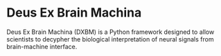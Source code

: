 # Deus Ex Brain Machina

Deus Ex Brain Machina (DXBM) is a Python framework designed to allow scientists to decypher the biological interpretation of neural signals from brain-machine interface. 
